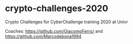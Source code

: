 # crypto-challenges-2020
Crypto Challenges for CyberChallenge training 2020 at Univr

Coaches: https://github.com/GiacomoFerro/ and https://github.com/Marcodebona1994

